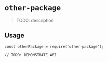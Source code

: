 # `other-package`

> TODO: description

## Usage

```
const otherPackage = require('other-package');

// TODO: DEMONSTRATE API
```
